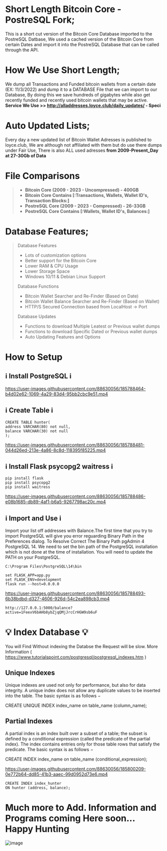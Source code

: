 # Short Length Bitcoin Core - PostreSQL Fork;
This is a short cut version of the Bitcoin Core Database imported to the PostreSQL Datbase,
We used a cached version of the Bitcoin Core from certain Dates and import it into the PostreSQL Database
that can be called through the API.

# How We Use Short Length;
We dump all Transactions and Funded bitcoin wallets from a certain date (EX: 11/3/2022)
and dump it to a DATABASE File that we can import to our Database, By doing this we save hundreds of gigabytes
while also get recently funded and recently used bitcoin wallets that may be active.
**Service We Use >> http://alladdresses.loyce.club/daily_updates/ - Speci** 

# Auto Updated Lists;
Every day a new updated list of Bitcoin Wallet Adresses is published to loyce.club,
We are although not affiliated with them but do use there dumps under Fair Use,
There is also ALL used adresses **from 2009-Present_Day at 27-30Gb of Data**

# File Comparisons
> * **Bitcoin Core (2009 - 2023 - Uncompressed) - 400GB**
> * **Bitcoin Core Contains [:Transactions, Wallets, Wallet ID's, Transaction Blocks:]**
> * **PostreSQL Core (2009 - 2023 - Compressed) - 26-33GB**
> * **PostreSQL Core Contains [:Wallets, Wallet ID's, Balances:]**

# Database Features;
> Database Features
> * Lots of customization options
> * Better support for the Bitcoin Core
> * Lower RAM & CPU Usage
> * Lower Storage Space
> * Windows 10/11 & Debian Linux Support
>
> Database Functions
> * Bitcoin Wallet Searcher and Re-Finder (Based on Date)
> * Bitcoin Wallet Balance Searcher and Re-Finder (Based on Wallet)
> * HTTP/S Secured Connection based from LocalHost -> Port
>
> Database Updates
> * Functions to download Multiple Leatest or Previous wallet dumps
> * Functions to download Specific Dated or Previous wallet dumps
> * Auto Updating Features and Options

# How to Setup
## ℹ️ Install PostgreSQL ℹ️

https://user-images.githubusercontent.com/88630056/185788464-b4d02e62-1069-4a29-83d4-95bb2cbc9e51.mp4


## ℹ️ Create Table ℹ️
```
CREATE TABLE hunter(
address VARCHAR(80) not null,
balance VARCHAR(30) not null
);
```
https://user-images.githubusercontent.com/88630056/185788481-044d26ed-213e-4a86-8c8d-118395f85225.mp4


## ℹ️ Install Flask psycopg2 waitress ℹ️
```
pip install flask
pip install psycopg2
pip install waitress
```
https://user-images.githubusercontent.com/88630056/185788486-e08b1685-db89-4af1-b6a5-9267798ac20c.mp4


## ℹ️ Import and Use ℹ️

Import your list off addresses with Balance.The  first time that you try to import PostgreSQL will give you error reguarding Binary Path in the Preferences dialog. To Resolve  Correct The Binary Path pgAdmin 4  PostgreSQL 14. We need to set the bin path of the PostgreSQL installation which is not done at the time of installation. You will need to update the PATH on your PostgreSQL. 

```
C:\Program Files\PostgreSQL\14\bin
```

```
set FLASK_APP=app.py
set FLASK_ENV=development
flask run --host=0.0.0.0
```
https://user-images.githubusercontent.com/88630056/185788493-6b38bdbd-d327-4606-926d-54c2ea898cb3.mp4

```
http://127.0.0.1:5000/balance?active=1FeexV6bAHb8ybZjqQMjJrcCrHGW9sb6uF
```

# 💡 Index Database 💡

You will Find Without indexing the Databse the Request will be slow. More Information ( https://www.tutorialspoint.com/postgresql/postgresql_indexes.htm )

## Unique Indexes

Unique indexes are used not only for performance, but also for data integrity. A unique index does not allow any duplicate values to be inserted into the table. The basic syntax is as follows −

CREATE UNIQUE INDEX index_name
on table_name (column_name);

## Partial Indexes

A partial index is an index built over a subset of a table; the subset is defined by a conditional expression (called the predicate of the partial index). The index contains entries only for those table rows that satisfy the predicate. The basic syntax is as follows −

CREATE INDEX index_name
on table_name (conditional_expression);



https://user-images.githubusercontent.com/88630056/185800209-0e772b64-dd85-41b3-aaec-99d0952d73e6.mp4


```
CREATE INDEX index_hunter
ON hunter (address, balance);
```


# Much more to Add. Information and Programs coming Here soon... Happy Hunting

![image](https://user-images.githubusercontent.com/88630056/185788729-6b1434d5-23e2-4c2d-9a49-0995f428eb1d.png)